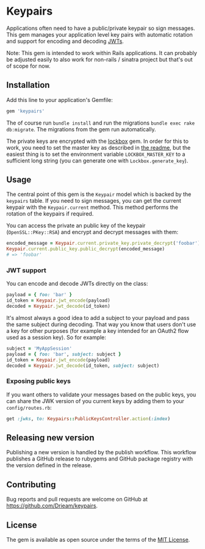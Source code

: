 # Keypairs
Applications often need to have a public/private keypair so sign messages. This gem manages your application level key pairs with automatic rotation and support for encoding and decoding [JWTs](https://jwt.io/).

Note: This gem is intended to work within Rails applications. It can probably be adjusted easily to also work for non-rails / sinatra project but that's out of scope for now. 

## Installation
Add this line to your application's Gemfile:

```ruby
gem 'keypairs'
```

The of course run `bundle install` and run the migrations `bundle exec rake db:migrate`. The migrations from the gem run automatically.

The private keys are encrypted with the [lockbox](https://github.com/ankane/lockbox) gem. In order for this to work, you need to set the master key as described in [the readme](https://github.com/ankane/lockbox#key-generation), but the easiest thing is to set the environment variable `LOCKBOX_MASTER_KEY` to a sufficient long string (you can generate one with `Lockbox.generate_key`).

## Usage
The central point of this gem is the `Keypair` model which is backed by the `keypairs` table. If you need to sign messages, you can get the current keypair with the `Keypair.current` method. This method performs the rotation of the keypairs if required.

You can access the private an public key of the keypair (`OpenSSL::PKey::RSA`) and encrypt and decrypt messages with them:

```ruby
encoded_message = Keypair.current.private_key.private_decrypt('foobar')
Keypair.current.public_key.public_decrypt(encoded_message)
# => 'foobar'
```

### JWT support
You can encode and decode JWTs directly on the class:
```ruby 
payload = { foo: 'bar' }
id_token = Keypair.jwt_encode(payload)
decoded = Keypair.jwt_decode(id_token)
```

It's almost always a good idea to add a subject to your payload and pass the same subject during decoding. That way you know that users don't use a key for other purposes (for example a key intended for an OAuth2 flow used as a session key). So for example:

```ruby
subject = 'MyAppSession'
payload = { foo: 'bar', subject: subject }
id_token = Keypair.jwt_encode(payload)
decoded = Keypair.jwt_decode(id_token, subject: subject)
``` 

### Exposing public keys
If you want others to validate your messages based on the public keys, you can share the JWK version of you current keys by adding them to your `config/routes.rb`:

```ruby
get :jwks, to: Keypairs::PublicKeysController.action(:index)
```

## Releasing new version
Publishing a new version is handled by the publish workflow. This workflow publishes a GitHub release to rubygems and GitHub package registry with the version defined in the release.

## Contributing
Bug reports and pull requests are welcome on GitHub at https://github.com/Drieam/keypairs.

## License
The gem is available as open source under the terms of the [MIT License](https://opensource.org/licenses/MIT).
